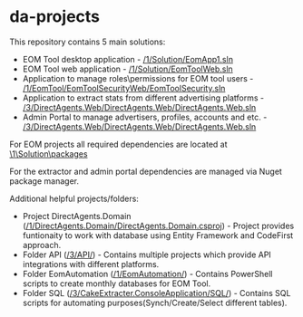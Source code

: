 da-projects
===========
This repository contains 5 main solutions:
* EOM Tool desktop application - [/1/Solution/EomApp1.sln](https://github.com/DirectAgents/da-projects/tree/master/1/Solution)
* EOM Tool web application - [/1/Solution/EomToolWeb.sln](https://github.com/DirectAgents/da-projects/tree/master/1/Solution)
* Application to manage roles\permissions for EOM tool users - [/1/EomTool/EomToolSecurityWeb/EomToolSecurity.sln](https://github.com/DirectAgents/da-projects/tree/master/1/EomTool/EomToolSecurityWeb)
* Application to extract stats from different advertising platforms - [/3/DirectAgents.Web/DirectAgents.Web/DirectAgents.Web.sln](https://github.com/DirectAgents/da-projects/tree/master/3/DirectAgents.Web/DirectAgents.Web)
* Admin Portal to manage advertisers, profiles, accounts and etc. - [/3/DirectAgents.Web/DirectAgents.Web/DirectAgents.Web.sln](https://github.com/DirectAgents/da-projects/tree/master/3/DirectAgents.Web/DirectAgents.Web)

For EOM projects all required dependencies are located at [\1\Solution\packages](https://github.com/DirectAgents/da-projects/tree/master/1/Solution/packages)

For the extractor and admin portal dependencies are managed via Nuget package manager.

Additional helpful projects/folders:
* Project DirectAgents.Domain ([/1/DirectAgents.Domain/DirectAgents.Domain.csproj](https://github.com/DirectAgents/da-projects/tree/master/1/DirectAgents.Domain)) - Project provides funtionaity to work with database using Entity Framework and CodeFirst approach.
* Folder API ([/3/API/](https://github.com/DirectAgents/da-projects/tree/master/3/API)) - Contains multiple projects which provide API integrations with different platforms.
* Folder EomAutomation ([/1/EomAutomation/](https://github.com/DirectAgents/da-projects/tree/master/1/EomAutomation)) - Contains PowerShell scripts to create monthly databases for EOM Tool.
* Folder SQL ([/3/CakeExtracter.ConsoleApplication/SQL/](https://github.com/DirectAgents/da-projects/tree/master/3/CakeExtracter.ConsoleApplication/SQL)) - Contains SQL scripts for automating purposes(Synch/Create/Select different tables).